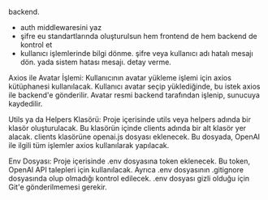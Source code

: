 backend.
- auth middlewaresini yaz
- şifre eu standartlarında oluşturulsun hem frontend de hem backend de kontrol et
- kullanıcı işlemlerinde bilgi dönme. şifre veya kullanıcı adı hatalı mesajı dön. yada sistem hatası mesajı. detay verme.


Axios ile Avatar İşlemi:
Kullanıcının avatar yükleme işlemi için axios kütüphanesi kullanılacak. Kullanıcı avatar seçip yüklediğinde, bu istek axios ile backend'e gönderilir.
Avatar resmi backend tarafından işlenip, sunucuya kaydedilir.

Utils ya da Helpers Klasörü:
Proje içerisinde utils veya helpers adında bir klasör oluşturulacak.
Bu klasörün içinde clients adında bir alt klasör yer alacak.
clients klasörüne openai.js dosyası eklenecek. Bu dosyada, OpenAI ile ilgili tüm işlemler axios kullanılarak yapılacak.

Env Dosyası:
Proje içerisinde .env dosyasına token eklenecek. Bu token, OpenAI API talepleri için kullanılacak.
Ayrıca .env dosyasının .gitignore dosyasında olup olmadığı kontrol edilecek. .env dosyası gizli olduğu için Git'e gönderilmemesi gerekir.
